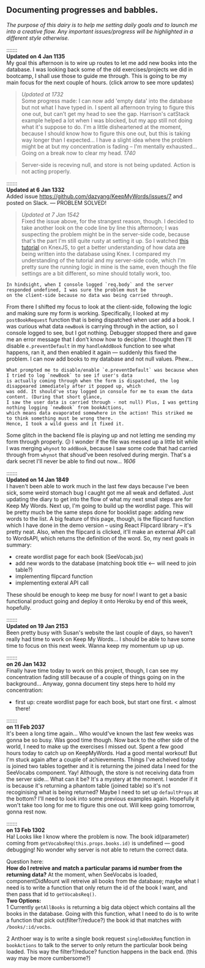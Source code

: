 ## Documenting progresses and babbles. 
*The purpose of this dairy is to help me setting daily goals and to launch me into a creative flow. Any important issues/progress will be highlighted in a different style otherwise.*  

:::::::  
**Updated on 4 Jan 1135**  
My goal this afternoon is to wire up routes to let me add new books into the database. I was looking back some of the old exercises/projects we did in bootcamp, I shall use those to guide me through. This is going to be my main focus for the next couple of hours. (click arrow to see more updates)

> *Updated at 1732*  
Some progress made: I can now add 'empty data' into the database but not what I have typed in. I spent all afternoon trying to figure this one out, but can't get my head to see the gap. Harrison's catStack example helped a lot when I was blocked, but my app still not doing what it's suppose to do. I'm a little disheartened at the moment, because I should know how to figure this one out, but this is taking way longer than I expected... I have a slight idea where the problem might be at but my concentration is fading – I'm mentally exhausted... Going on a break now to clear my head. *1740*

> Server-side is receving null, and store is not being updated. Action is not acting properly. 

:::::::  
**Updated at 6 Jan 1332**   
Added issue https://github.com/dazyang/KeepMyWords/issues/7 and posted on Slack. — PROBLEM SOLVED!

> *Updated at 7 Jan 1542*  
Fixed the issue above, for the strangest reason, though. I decided to take another look on the code line by line this afternoon; I was suspecting the problem might be in the server-side code, because that's the part I'm still quite rusty at setting it up. So I watched [this tutorial](https://www.youtube.com/watch?v=aWLlh_Gn_oA&index=7&list=PL7sCSgsRZ-smPRSrim4bX5TQfRue1jKfw) on KnexJS, to get a better understanding of how data are being written into the database using Knex. I compared my understanding of the tutorial and my server-side code, which I'm pretty sure the running logic in mine is the same, even though the file settings are a bit different, so mine should totally work, too.   
```
In hindsight, when I console logged `req.body` and the server responded undefined, I was sure the problem must be 
on the client-side because no data was being carried through. 
```  
From there I shifted my focus to look at the client-side, following the logic and making sure my form is working. Specifically, I looked at my `postBookRequest` function that is being dispatched when user add a book. I was curious what data `newBook` is carrying through in the action, so I console logged to see, but I got nothing. Debugger stopped there and gave me an error message that I don't know how to decipher. I thought then I'll disable `e.preventDefault` in my `handleAddBook` function to see what happens, ran it, and then enabled it again — suddenly this fixed the problem. I can now add books to my database and not null values. Phew...   
```
What prompted me to disable/enable `e.preventDefault` was because when I tried to log `newBook` to see if user's data 
is actually coming through when the form is dispatched, the log disappeared immediately after it popped up, which 
was odd. It should've stay logged in console for me to exam the data content. (During that short glance, 
I saw the user data is carried through - not null) Plus, I was getting nothing logging `newBook` from bookActions, 
which means data evaporated somewhere in the action! This striked me to think something must be wrong there. 
Hence, I took a wild guess and it fixed it. 
```
Some glitch in the backend file is playing up and not letting me sending my form through properly. :confused: I wonder if the file was messed up a little bit while I was merging `whynot` to `addBook`, because I saw some code that had carried through from `whynot` that shoud've been resolved during mergin. That's a dark secret I'll never be able to find out now... *1606*  

:::::::  
**Updated on 14 Jan 1849**  
I haven't been able to work much in the last few days because I've been sick, some weird stomach bug I caught got me all weak and deflated. Just updating the diary to get into the flow of what my next small steps are for Keep My Words. Next up, I'm going to build up the wordlist page. This will be pretty much be the same steps done for booklist page: adding new words to the list. A big feature of this page, though, is the flipcard function which I have done in the demo version – using React Flipcard library – it's pretty neat. Also, when the flipcard is clicked, it'll make an external API call to WordsAPI, which returns the definition of the word. So, my next goals in summary:  
  - create wordlist page for each book (SeeVocab.jsx)
  - add new words to the database (matching book title <-- will need to join table?)
  - implementing flipcard function
  - implementing exteral API call  

These should be enough to keep me busy for now! I want to get a basic functional product going and deploy it onto Heroku by end of this week, hopefully.  

:::::::  
**Updated on 19 Jan 2153**  
Been pretty busy with Susan's website the last couple of days, so haven't really had time to work on Keep My Words... I should be able to have some time to focus on this next week. Wanna keep my momentum up up up.  

:::::::  
**on 26 Jan 1432**  
Finally have time today to work on this project, though, I can see my concentration fading still because of a couple of things going on in the background... Anyway, gonna document tiny steps here to hold my concentration:  
- first up: create wordlist page for each book, but start one first. < almost there!  

:::::::  
**on 11 Feb 2037**  
It's been a long time again... Who would've known the last few weeks was gonna be so busy. Was good time though. Now back to the other side of the world, I need to make up the exercises I missed out. Spent a few good hours today to catch up on KeepMyWords. Had a good mental workout! But I'm stuck again after a couple of achievements. Things I've acheived today is joined two tables together and it is returning the joined data I need for the SeeVocabs component. Yay! Although, the store is not receiving data from the server side... What can it be? It's a mystery at the moment. I wonder if it is because it's returning a phantom table (joined table) so it's not recoginising what is being returned? Maybe I need to set up `defaultProps` at the bottom? I'll need to look into some previous examples again. Hopefully it won't take too long for me to figure this one out. Will keep going tomorrow, gonna rest now. 
 
:::::::  
**on 13 Feb 1302**  
Ha! Looks like I know where the problem is now. The book id(parameter) coming from `getVocabsReq(this.props.books.id)` is undefined — good debugging! No wonder why server is not able to return the correct data.  

Question here:  
**How do I retreive and match a particular params id number from the returning data?** At the moment, when SeeVocabs is loaded, componentDidMount will retreive all books from the database; maybe what I need is to write a function that only return the id of the book I want, and then pass that id to `getVocabsReq()`.  
**Two Options:**  
1 Currently `getAllBooks` is returning a big data object which contains all the books in the database. Going with this function, what I need to do is to write a function that pick out(filter?/reduce?) the book id that matches with `/books/:id/vocbs`. 

2 Anthoer way is to write a single book request `singleBookReq` function in `bookActions` to talk to the server to only return the particular book being loaded. This way the filter?/reduce? function happens in the back end. (this way may be more cumbersome?)
